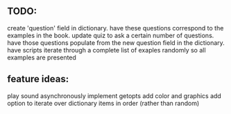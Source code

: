 TODO:
-----
create 'question' field in dictionary. have these questions correspond to the examples in the book.
update quiz to ask a certain number of questions. have those questions populate from the new question field in the dictionary.
have scripts iterate through a complete list of exaples randomly so all examples are presented

feature ideas:
--------------
play sound asynchronously
implement getopts
add color and graphics
add option to iterate over dictionary items in order (rather than random)
